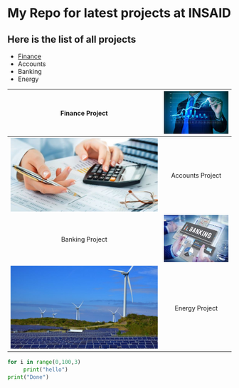 # My Repo for latest projects at INSAID

## Here is the list of all projects

- [Finance](https://github.com/Geetha644/Demo/tree/main/finance-project "Finance")
- Accounts
- Banking
- Energy

| Finance Project  |[![finance](https://raw.githubusercontent.com/Geetha644/Demo/main/finance-project/images/fin1.jpg "finance")](https://raw.githubusercontent.com/Geetha644/Demo/main/finance-project/images/fin1.jpg "finance")|
| :------------: | :------------: |
|  [![accounts](https://raw.githubusercontent.com/Geetha644/Demo/main/images/aaa.jpg "accounts")](https://raw.githubusercontent.com/Geetha644/Demo/main/images/aaa.jpg "accounts") |Accounts  Project |
|Banking  Project |  [![bank](https://raw.githubusercontent.com/Geetha644/Demo/main/images/bnk.jpg "bank")](https://raw.githubusercontent.com/Geetha644/Demo/main/images/bnk.jpg "bank") |
| [![energy](https://raw.githubusercontent.com/Geetha644/Demo/main/images/ee1.jpeg "energy")](https://raw.githubusercontent.com/Geetha644/Demo/main/images/ee1.jpeg "energy")  |Energy  Project |


```python
for i in range(0,100,3)
     print("hello")
print("Done")	
```
